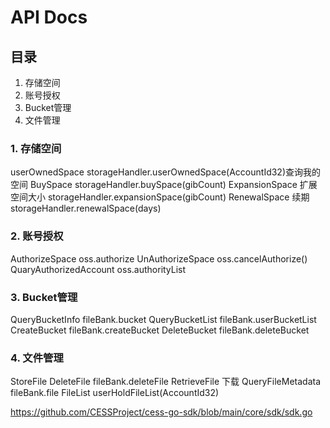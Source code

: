 # API Docs

## 目录
1. 存储空间
2. 账号授权
3. Bucket管理
4. 文件管理



### 1. 存储空间

userOwnedSpace storageHandler.userOwnedSpace(AccountId32)查询我的空间
BuySpace   storageHandler.buySpace(gibCount)
ExpansionSpace  扩展空间大小  storageHandler.expansionSpace(gibCount)
RenewalSpace 续期  storageHandler.renewalSpace(days)


### 2. 账号授权

AuthorizeSpace   oss.authorize
UnAuthorizeSpace  oss.cancelAuthorize()
QuaryAuthorizedAccount  oss.authorityList



### 3. Bucket管理

QueryBucketInfo   fileBank.bucket
QueryBucketList   fileBank.userBucketList
CreateBucket  fileBank.createBucket
DeleteBucket  fileBank.deleteBucket


### 4. 文件管理

StoreFile
DeleteFile  fileBank.deleteFile
RetrieveFile  下载
QueryFileMetadata  fileBank.file
FileList   userHoldFileList(AccountId32)


https://github.com/CESSProject/cess-go-sdk/blob/main/core/sdk/sdk.go








